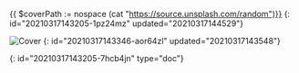 {{ $coverPath := nospace (cat "https://source.unsplash.com/random")}}
{: id="20210317143205-1pz24mz" updated="20210317144529"}

![Cover]({{$coverPath}})
{: id="20210317143346-aor64zl" updated="20210317143548"}


{: id="20210317143205-7hcb4jn" type="doc"}
